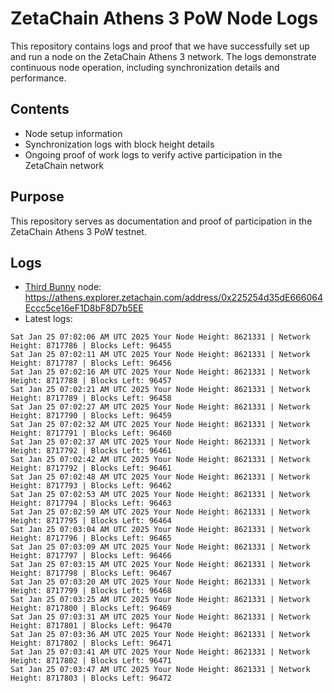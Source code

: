 # ZetaChain Athens 3 PoW Node Logs
This repository contains logs and proof that we have successfully set up and run a node on the ZetaChain Athens 3 network. The logs demonstrate continuous node operation, including synchronization details and performance.

## Contents
- Node setup information
- Synchronization logs with block height details
- Ongoing proof of work logs to verify active participation in the ZetaChain network

## Purpose
This repository serves as documentation and proof of participation in the ZetaChain Athens 3 PoW testnet.

## Logs

- [Third Bunny](https://thirdbunny.xyz/) node: https://athens.explorer.zetachain.com/address/0x225254d35dE666064Eccc5ce16eF1D8bF8D7b5EE
- Latest logs:
```
Sat Jan 25 07:02:06 AM UTC 2025 Your Node Height: 8621331 | Network Height: 8717786 | Blocks Left: 96455
Sat Jan 25 07:02:11 AM UTC 2025 Your Node Height: 8621331 | Network Height: 8717787 | Blocks Left: 96456
Sat Jan 25 07:02:16 AM UTC 2025 Your Node Height: 8621331 | Network Height: 8717788 | Blocks Left: 96457
Sat Jan 25 07:02:21 AM UTC 2025 Your Node Height: 8621331 | Network Height: 8717789 | Blocks Left: 96458
Sat Jan 25 07:02:27 AM UTC 2025 Your Node Height: 8621331 | Network Height: 8717790 | Blocks Left: 96459
Sat Jan 25 07:02:32 AM UTC 2025 Your Node Height: 8621331 | Network Height: 8717791 | Blocks Left: 96460
Sat Jan 25 07:02:37 AM UTC 2025 Your Node Height: 8621331 | Network Height: 8717792 | Blocks Left: 96461
Sat Jan 25 07:02:42 AM UTC 2025 Your Node Height: 8621331 | Network Height: 8717792 | Blocks Left: 96461
Sat Jan 25 07:02:48 AM UTC 2025 Your Node Height: 8621331 | Network Height: 8717793 | Blocks Left: 96462
Sat Jan 25 07:02:53 AM UTC 2025 Your Node Height: 8621331 | Network Height: 8717794 | Blocks Left: 96463
Sat Jan 25 07:02:59 AM UTC 2025 Your Node Height: 8621331 | Network Height: 8717795 | Blocks Left: 96464
Sat Jan 25 07:03:04 AM UTC 2025 Your Node Height: 8621331 | Network Height: 8717796 | Blocks Left: 96465
Sat Jan 25 07:03:09 AM UTC 2025 Your Node Height: 8621331 | Network Height: 8717797 | Blocks Left: 96466
Sat Jan 25 07:03:15 AM UTC 2025 Your Node Height: 8621331 | Network Height: 8717798 | Blocks Left: 96467
Sat Jan 25 07:03:20 AM UTC 2025 Your Node Height: 8621331 | Network Height: 8717799 | Blocks Left: 96468
Sat Jan 25 07:03:25 AM UTC 2025 Your Node Height: 8621331 | Network Height: 8717800 | Blocks Left: 96469
Sat Jan 25 07:03:31 AM UTC 2025 Your Node Height: 8621331 | Network Height: 8717801 | Blocks Left: 96470
Sat Jan 25 07:03:36 AM UTC 2025 Your Node Height: 8621331 | Network Height: 8717802 | Blocks Left: 96471
Sat Jan 25 07:03:41 AM UTC 2025 Your Node Height: 8621331 | Network Height: 8717802 | Blocks Left: 96471
Sat Jan 25 07:03:47 AM UTC 2025 Your Node Height: 8621331 | Network Height: 8717803 | Blocks Left: 96472
```
